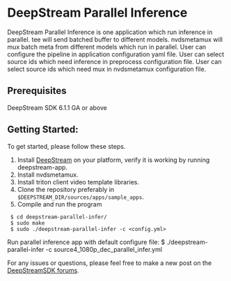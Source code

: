 # DeepStream Parallel Inference

DeepStream Parallel Inference is one application which run inference in parallel. tee will send batched buffer to different models.  nvdsmetamux will mux batch meta from different models which run in parallel. User can configure the pipeline in application configuration yaml file. User can select source ids which need inference in preprocess configuration file. User can select source ids which need mux in nvdsmetamux configuration file.

## Prerequisites
DeepStream SDK 6.1.1 GA or above


## Getting Started:
To get started, please follow these steps.
1. Install [DeepStream](https://developer.nvidia.com/deepstream-sdk) on your platform, verify it is working by running deepstream-app.
2. Install nvdsmetamux.
3. Install triton client video template libraries.
4. Clone the repository preferably in `$DEEPSTREAM_DIR/sources/apps/sample_apps`.
5. Compile and run the program

 ```
  $ cd deepstream-parallel-infer/
  $ sudo make
  $ sudo ./deepstream-parallel-infer -c <config.yml>
```
Run parallel inference app with default configure file: $ ./deepstream-parallel-infer -c source4_1080p_dec_parallel_infer.yml

For any issues or questions, please feel free to make a new post on the [DeepStreamSDK forums](https://forums.developer.nvidia.com/c/accelerated-computing/intelligent-video-analytics/deepstream-sdk/).

